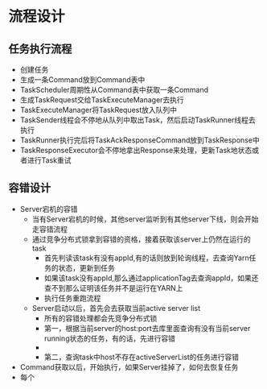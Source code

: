 # 流程设计
## 任务执行流程
- 创建任务
- 生成一条Command放到Command表中
- TaskScheduler周期性从Command表中获取一条Command
- 生成TaskRequest交给TaskExecuteManager去执行
- TaskExecuteManager将TaskRequest放入队列中
- TaskSender线程会不停地从队列中取出Task，然后启动TaskRunner线程去执行
- TaskRunner执行完后将TaskAckResponseCommand放到TaskResponse中
- TaskResponseExecutor会不停地拿出Response来处理，更新Task地状态或者进行Task重试

## 容错设计
- Server宕机的容错
  - 当有Server宕机的时候，其他server监听到有其他server下线，则会开始走容错流程
  - 通过竞争分布式锁拿到容错的资格，接着获取该server上仍然在运行的task
    - 首先判读该task有没有appId,有的话则放到轮询线程，去查询Yarn任务的状态，更新到任务
    - 如果该task没有appId,那么通过applicationTag去查询appId，如果还查不到那么证明该任务并不是运行在YARN上
    - 执行任务重跑流程
  - Server启动以后，首先会去获取当前active server list
    - 所有的容错处理都会先竞争分布式锁
    - 第一，根据当前server的host:port去库里面查询有没有当前server running状态的任务，有的话，先进行容错
    - 
    - 第二，查询task中host不存在activeServerList的任务进行容错
- Command获取以后，开始执行，如果Server挂掉了，如何去恢复任务
- 每个